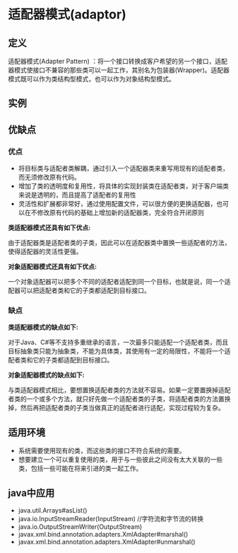 # 适配器模式(adaptor)
## 定义
适配器模式(Adapter Pattern) ：将一个接口转换成客户希望的另一个接口，适配器模式使接口不兼容的那些类可以一起工作，其别名为包装器(Wrapper)。适配器模式既可以作为类结构型模式，也可以作为对象结构型模式。
## 实例

## 优缺点
### 优点
+ 将目标类与适配者类解耦，通过引入一个适配器类来重写用现有的适配者类，而无须修改原有代码。
+ 增加了类的透明度和复用性，将具体的实现封装类在适配者类，对于客户端类来说是透明的，而且提高了适配者的复用性
+ 灵活性和扩展都非常好，通过使用配置文件，可以很方便的更换适配器，也可以在不修改原有代码的基础上增加新的适配器类，完全符合开闭原则

**类适配器模式还具有如下优点:**

由于适配器类是适配者类的子类，因此可以在适配器类中置换一些适配者的方法，使得适配器的灵活性更强。

**对象适配器模式还具有如下优点:**

一个对象适配器可以把多个不同的适配者适配到同一个目标，也就是说，同一个适配器可以把适配者类和它的子类都适配到目标接口。
### 缺点
**类适配器模式的缺点如下:**

对于Java、C#等不支持多重继承的语言，一次最多只能适配一个适配者类，而且目标抽象类只能为抽象类，不能为具体类，其使用有一定的局限性，不能将一个适配者类和它的子类都适配到目标接口。

**对象适配器模式的缺点如下:**

与类适配器模式相比，要想置换适配者类的方法就不容易。如果一定要置换掉适配者类的一个或多个方法，就只好先做一个适配者类的子类，将适配者类的方法置换掉，然后再把适配者类的子类当做真正的适配者进行适配，实现过程较为复杂。
## 适用环境
+ 系统需要使用现有的类，而这些类的接口不符合系统的需要。
+ 想要建立一个可以重复使用的类，用于与一些彼此之间没有太大关联的一些类，包括一些可能在将来引进的类一起工作。
## java中应用
+ java.util.Arrays#asList()
+ java.io.InputStreamReader(InputStream)   //字符流和字节流的转换
+ java.io.OutputStreamWriter(OutputStream)
+ javax.xml.bind.annotation.adapters.XmlAdapter#marshal()
+ javax.xml.bind.annotation.adapters.XmlAdapter#unmarshal()
